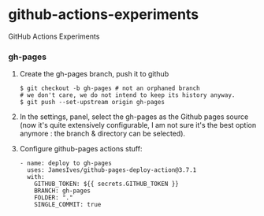 # github-actions-experiments
GitHub Actions Experiments

### gh-pages

 1. Create the gh-pages branch, push it to github

        $ git checkout -b gh-pages # not an orphaned branch
        # we don't care, we do not intend to keep its history anyway.
        $ git push --set-upstream origin gh-pages

 2. In the settings, panel, select the gh-pages as the Github pages source 
    (now it's quite extensively configurable, I am not sure it's the best
    option anymore : the branch & directory can be selected).


 3. Configure github-pages actions stuff:

        - name: deploy to gh-pages
          uses: JamesIves/github-pages-deploy-action@3.7.1
          with:
            GITHUB_TOKEN: ${{ secrets.GITHUB_TOKEN }}
            BRANCH: gh-pages
            FOLDER: "."
            SINGLE_COMMIT: true
